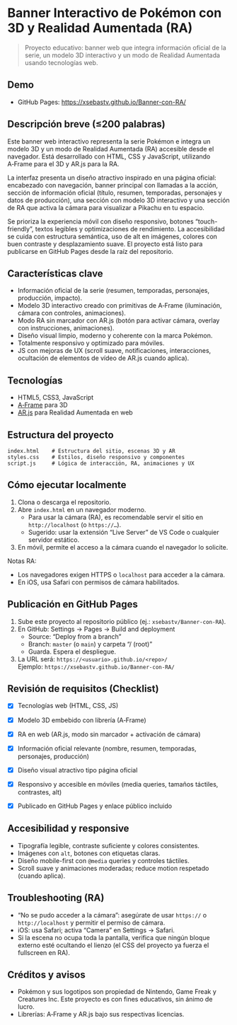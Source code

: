 # Banner Interactivo de Pokémon con 3D y Realidad Aumentada (RA)

> Proyecto educativo: banner web que integra información oficial de la serie, un modelo 3D interactivo y un modo de Realidad Aumentada usando tecnologías web.

## Demo

- GitHub Pages: https://xsebastv.github.io/Banner-con-RA/

## Descripción breve (≤200 palabras)

Este banner web interactivo representa la serie Pokémon e integra un modelo 3D y un modo de Realidad Aumentada (RA) accesible desde el navegador. Está desarrollado con HTML, CSS y JavaScript, utilizando A‑Frame para el 3D y AR.js para la RA. 

La interfaz presenta un diseño atractivo inspirado en una página oficial: encabezado con navegación, banner principal con llamadas a la acción, sección de información oficial (título, resumen, temporadas, personajes y datos de producción), una sección con modelo 3D interactivo y una sección de RA que activa la cámara para visualizar a Pikachu en tu espacio. 

Se prioriza la experiencia móvil con diseño responsivo, botones “touch-friendly”, textos legibles y optimizaciones de rendimiento. La accesibilidad se cuida con estructura semántica, uso de alt en imágenes, colores con buen contraste y desplazamiento suave. El proyecto está listo para publicarse en GitHub Pages desde la raíz del repositorio.

## Características clave

- Información oficial de la serie (resumen, temporadas, personajes, producción, impacto).
- Modelo 3D interactivo creado con primitivas de A‑Frame (iluminación, cámara con controles, animaciones).
- Modo RA sin marcador con AR.js (botón para activar cámara, overlay con instrucciones, animaciones).
- Diseño visual limpio, moderno y coherente con la marca Pokémon.
- Totalmente responsivo y optimizado para móviles.
- JS con mejoras de UX (scroll suave, notificaciones, interacciones, ocultación de elementos de vídeo de AR.js cuando aplica).

## Tecnologías

- HTML5, CSS3, JavaScript
- [A‑Frame](https://aframe.io/) para 3D
- [AR.js](https://ar-js-org.github.io/AR.js-Docs/) para Realidad Aumentada en web

## Estructura del proyecto

```
index.html    # Estructura del sitio, escenas 3D y AR
styles.css    # Estilos, diseño responsivo y componentes
script.js     # Lógica de interacción, RA, animaciones y UX
```

## Cómo ejecutar localmente

1. Clona o descarga el repositorio.
2. Abre `index.html` en un navegador moderno.
   - Para usar la cámara (RA), es recomendable servir el sitio en `http://localhost` (o `https://…`).
   - Sugerido: usar la extensión “Live Server” de VS Code o cualquier servidor estático.
3. En móvil, permite el acceso a la cámara cuando el navegador lo solicite.

Notas RA:
- Los navegadores exigen HTTPS o `localhost` para acceder a la cámara.
- En iOS, usa Safari con permisos de cámara habilitados.

## Publicación en GitHub Pages

1. Sube este proyecto al repositorio público (ej.: `xsebastv/Banner-con-RA`).
2. En GitHub: Settings → Pages → Build and deployment
   - Source: “Deploy from a branch”
   - Branch: `master` (o `main`) y carpeta “/ (root)”
   - Guarda. Espera el despliegue.
3. La URL será: `https://<usuario>.github.io/<repo>/`  
   Ejemplo: `https://xsebastv.github.io/Banner-con-RA/`

## Revisión de requisitos (Checklist)

- [x] Tecnologías web (HTML, CSS, JS)
- [x] Modelo 3D embebido con librería (A‑Frame)
- [x] RA en web (AR.js, modo sin marcador + activación de cámara)
- [x] Información oficial relevante (nombre, resumen, temporadas, personajes, producción)
- [x] Diseño visual atractivo tipo página oficial
- [x] Responsivo y accesible en móviles (media queries, tamaños táctiles, contrastes, alt)
- [x] Publicado en GitHub Pages y enlace público incluido  
     

## Accesibilidad y responsive

- Tipografía legible, contraste suficiente y colores consistentes.
- Imágenes con `alt`, botones con etiquetas claras.
- Diseño mobile-first con `@media` queries y controles táctiles.
- Scroll suave y animaciones moderadas; reduce motion respetado (cuando aplica).

## Troubleshooting (RA)

- “No se pudo acceder a la cámara”: asegúrate de usar `https://` o `http://localhost` y permitir el permiso de cámara.
- iOS: usa Safari; activa “Camera” en Settings → Safari.
- Si la escena no ocupa toda la pantalla, verifica que ningún bloque externo esté ocultando el lienzo (el CSS del proyecto ya fuerza el fullscreen en RA).

## Créditos y avisos

- Pokémon y sus logotipos son propiedad de Nintendo, Game Freak y Creatures Inc. Este proyecto es con fines educativos, sin ánimo de lucro.
- Librerías: A‑Frame y AR.js bajo sus respectivas licencias.

